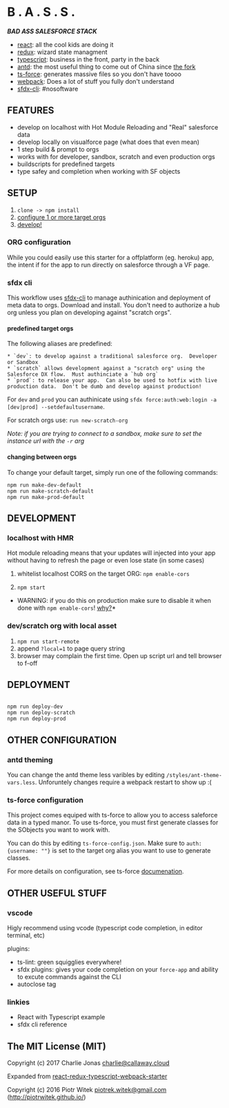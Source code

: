 # B . A . S . S .

***BAD ASS SALESFORCE STACK***

* [react](https://facebook.github.io/react/): all the cool kids are doing it
* [redux](http://redux.js.org/): wizard state managment
* [typescript](https://www.typescriptlang.org/): business in the front, party in the back
* [antd](https://ant.design/docs/react/introduce): the most useful thing to come out of China since [the fork](https://en.wikipedia.org/wiki/Fork)
* [ts-force](https://www.npmjs.com/package/ts-force): generates massive files so you don't have toooo
* [webpack](https://webpack.github.io/): Does a lot of stuff you fully don't understand
* [sfdx-cli](https://developer.salesforce.com/tools/sfdxcli): #nosoftware

## FEATURES

* develop on localhost with Hot Module Reloading and "Real" salesforce data
* develop locally on visualforce page (what does that even mean)
* 1 step build & prompt to orgs
* works with for developer, sandbox, scratch and even production orgs
* buildscripts for predefined targets
* type safey and completion when working with SF objects


## SETUP

1. `clone -> npm install`
1. [configure 1 or more target orgs](#org-configuration)
1. [develop!](#development)

### ORG configuration

While you could easily use this starter for a offplatform (eg. heroku) app,
the intent if for the app to run directly on salesforce through a VF page.

### sfdx cli

This workflow uses [sfdx-cli](https://developer.salesforce.com/tools/sfdxcli) to manage authinication and deployment of meta data to orgs.  Download and install.  You don't need to authorize a hub org unless you plan on developing against "scratch orgs".

#### predefined target orgs

The following aliases are predefined:

    * `dev`: to develop against a traditional salesforce org.  Developer or Sandbox
    * `scratch` allows development against a "scratch org" using the Salesforce DX flow.  Must authinciate a `hub org`
    * `prod`: to release your app.  Can also be used to hotfix with live production data.  Don't be dumb and develop against production!

For `dev` and `prod` you can authinicate using `sfdx force:auth:web:login -a [dev|prod] --setdefaultusername`.

For scratch orgs use: `run new-scratch-org`

*Note: if you are trying to connect to a sandbox, make sure to set the instance url with the `-r` arg*

#### changing between orgs

To change your default target, simply run one of the following commands:

```npm
npm run make-dev-default
npm run make-scratch-default
npm run make-prod-default
```

## DEVELOPMENT

### localhost with HMR

Hot module reloading means that your updates will injected into your app without having to refresh the page or even lose state (in some cases)

1. whitelist localhost CORS on the target ORG: `npm enable-cors`

1. `npm start`

* WARNING: if you do this on production make sure to disable it when done with `npm enable-cors`! [why?](https://stackoverflow.com/questions/39042799/cors-localhost-as-allowed-origin-in-production)*

### dev/scratch org with local asset

1. `npm run start-remote`
1. append `?local=1` to page query string
1. browser may complain the first time.  Open up script url and tell browser to f-off

## DEPLOYMENT

```npm

npm run deploy-dev
npm run deploy-scratch
npm run deploy-prod

```

## OTHER CONFIGURATION



### antd theming

You can change the antd theme less varibles by editing `/styles/ant-theme-vars.less`.  Unforuntely changes require a webpack restart to show up :(


### ts-force configuration

This project comes equiped with ts-force to allow you to access saleforce data in a typed manor.  To use ts-force, you must first generate classes for the SObjects you want to work with.

You can do this by editing `ts-force-config.json`.  Make sure to `auth: {username: ""}` is set to the target org alias you want to use to generate classes.

For more details on configuration, see ts-force [documenation](https://github.com/ChuckJonas/ts-force).


## OTHER USEFUL STUFF

### vscode

Higly recommend using vcode (typescript code completion, in editor terminal, etc)

plugins:

* ts-lint: green squigglies everywhere!
* sfdx plugins: gives your code completion on your `force-app` and ability to excute commands against the CLI
* autoclose tag

### linkies

* React with Typescript example
* sfdx cli reference


## The MIT License (MIT)

Copyright (c) 2017 Charlie Jonas <charlie@callaway.cloud>

Expanded from [react-redux-typescript-webpack-starter](https://raw.githubusercontent.com/piotrwitek/react-redux-typescript-webpack-starter)

Copyright (c) 2016 Piotr Witek <piotrek.witek@gmail.com> (http://piotrwitek.github.io/)
